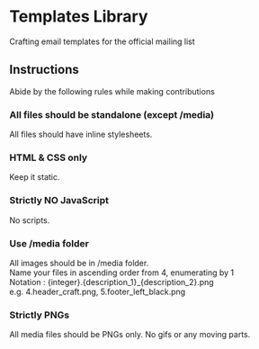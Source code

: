 
# Templates Library

Crafting email templates for the official mailing list

## Instructions
Abide by the following rules while making contributions

### All files should be standalone (except /media)
All files should have inline stylesheets.

### HTML & CSS only
Keep it static.

### Strictly NO JavaScript
No scripts.

### Use /media folder
All images should be in /media folder.  <br/>
Name your files in ascending order from 4, enumerating by 1  <br/>
Notation : {integer}.{description_1}_{description_2}.png  <br/>
e.g. 4.header_craft.png, 5.footer_left_black.png

### Strictly PNGs
All media files should be PNGs only.
No gifs or any moving parts.

